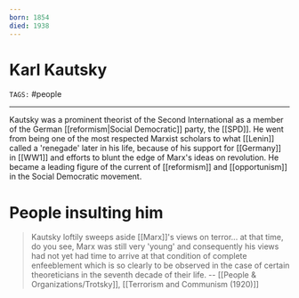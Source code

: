 ```yaml
---
born: 1854
died: 1938
---
```

# Karl Kautsky
`TAGS:` #people

---
Kautsky was a prominent theorist of the Second International as a member of the German [[reformism|Social Democratic]] party, the [[SPD]]. He went from being one of the most respected Marxist scholars to what [[Lenin]] called a 'renegade' later in his life, because of his support for [[Germany]] in [[WW1]] and efforts to blunt the edge of Marx's ideas on revolution. He became a leading figure of the current of [[reformism]] and [[opportunism]] in the Social Democratic movement. 

# People insulting him
> Kautsky loftily sweeps aside [[Marx]]'s views on terror... at that time, do you see, Marx was still very 'young' and consequently his views had not yet had time to arrive at that condition of complete enfeeblement which is so clearly to be observed in the case of certain theoreticians in the seventh decade of their life.
> -- [[People & Organizations/Trotsky]], [[Terrorism and Communism (1920)]]